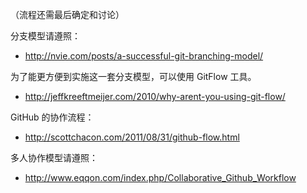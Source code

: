 （流程还需最后确定和讨论）

分支模型请遵照：

* http://nvie.com/posts/a-successful-git-branching-model/

为了能更方便到实施这一套分支模型，可以使用 GitFlow 工具。

* http://jeffkreeftmeijer.com/2010/why-arent-you-using-git-flow/

GitHub 的协作流程：

* http://scottchacon.com/2011/08/31/github-flow.html

多人协作模型请遵照：

* http://www.eqqon.com/index.php/Collaborative_Github_Workflow